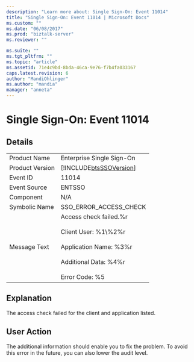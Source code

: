 ```yaml
---
description: "Learn more about: Single Sign-On: Event 11014"
title: "Single Sign-On: Event 11014 | Microsoft Docs"
ms.custom: ""
ms.date: "06/08/2017"
ms.prod: "biztalk-server"
ms.reviewer: ""

ms.suite: ""
ms.tgt_pltfrm: ""
ms.topic: "article"
ms.assetid: 71e4c9bd-8bda-46ca-9e76-f7b4fa033167
caps.latest.revision: 6
author: "MandiOhlinger"
ms.author: "mandia"
manager: "anneta"
---
```

# Single Sign-On: Event 11014
## Details  
  
|                 |                                                                                                                                                          |
|-----------------|----------------------------------------------------------------------------------------------------------------------------------------------------------|
|  Product Name   |                                                                Enterprise Single Sign-On                                                                 |
| Product Version |                                                [!INCLUDE[btsSSOVersion](../includes/btsssoversion-md.md)]                                                |
|    Event ID     |                                                                          11014                                                                           |
|  Event Source   |                                                                          ENTSSO                                                                          |
|    Component    |                                                                           N/A                                                                            |
|  Symbolic Name  |                                                                  SSO_ERROR_ACCESS_CHECK                                                                  |
|  Message Text   | Access check failed.%r<br /><br /> Client User: %1\\%2%r<br /><br /> Application Name: %3%r<br /><br /> Additional Data: %4%r<br /><br /> Error Code: %5 |
  
## Explanation  
 The access check failed for the client and application listed.  
  
## User Action  
 The additional information should enable you to fix the problem. To avoid this error in the future, you can also lower the audit level.
